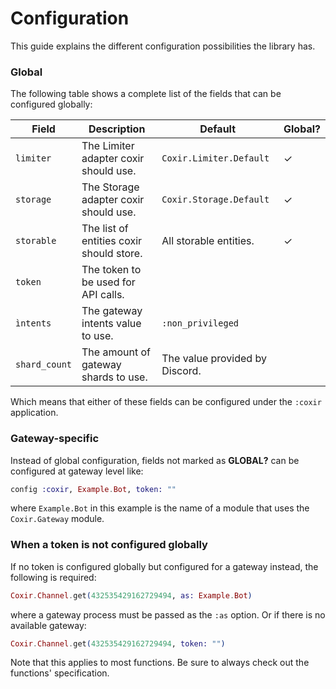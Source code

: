 # Configuration

This guide explains the different configuration possibilities the library has.

### Global

The following table shows a complete list of the fields that can be configured globally:

| Field         | Description                              | Default                        | Global? |
|---------------|------------------------------------------|--------------------------------|---------|
| `limiter`     | The Limiter adapter coxir should use.    | `Coxir.Limiter.Default`        | ✓       |
| `storage`     | The Storage adapter coxir should use.    | `Coxir.Storage.Default`        | ✓       |
| `storable`    | The list of entities coxir should store. | All storable entities.         | ✓       |
| `token`       | The token to be used for API calls.      |                                |         |
| `ìntents`     | The gateway intents value to use.        | `:non_privileged`              |         |
| `shard_count` | The amount of gateway shards to use.     | The value provided by Discord. |         |

Which means that either of these fields can be configured under the `:coxir` application.

### Gateway-specific

Instead of global configuration, fields not marked as **GLOBAL?** can be configured at gateway level like:

```elixir
config :coxir, Example.Bot, token: ""
```

where `Example.Bot` in this example is the name of a module that uses the `Coxir.Gateway` module.

### When a token is not configured globally

If no token is configured globally but configured for a gateway instead, the following is required:

```elixir
Coxir.Channel.get(432535429162729494, as: Example.Bot)
```

where a gateway process must be passed as the `:as` option. Or if there is no available gateway:

```elixir
Coxir.Channel.get(432535429162729494, token: "")
```

Note that this applies to most functions. Be sure to always check out the functions' specification.
